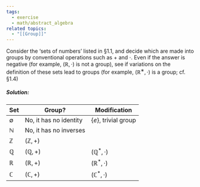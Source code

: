 ```yaml
---
tags:
  - exercise
  - math/abstract_algebra
related topics:
  - "[[Group]]"
---
```

Consider the ‘sets of numbers’ listed in §1.1, and decide which are made into groups by conventional operations such as $+$ and $\cdot$. Even if the answer is negative (for example, $(\mathbb{R}, \cdot)$ is not a group), see if variations on the definition of these sets lead to groups (for example, $(\mathbb{R}^∗ , \cdot)$ is a group; cf. §1.4)
##### Solution:

| Set          | Group?                 | Modification            |
| ------------ | ---------------------- | ----------------------- |
| $\emptyset$  | No, it has no identity | $\{e\}$, trivial group  |
| $\mathbb{N}$ | No, it has no inverses |                         |
| $\mathbb{Z}$ | $(\mathbb{Z},+)$       |                         |
| $\mathbb{Q}$ | $(\mathbb{Q},+)$       | $(\mathbb{Q}^*, \cdot)$ |
| $\mathbb{R}$ | $(\mathbb{R},+)$       | $(\mathbb{R}^*,\cdot)$  |
| $\mathbb{C}$ | $(\mathbb{C},+)$       | $(\mathbb{C}^*, \cdot)$ |
